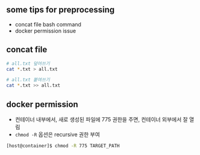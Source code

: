 ## some tips for preprocessing
+ concat file bash command
+ docker permission issue

## concat file
```bash
# all.txt 덮어쓰기
cat *.txt > all.txt

# all.txt 붙여쓰기
cat *.txt >> all.txt
```

## docker permission
+ 컨테이너 내부에서, 새로 생성된 파일에 775 권한을 주면, 컨테이너 외부에서 잘 열림
+ `chmod -R` 옵션은 recursive 권한 부여
```bash
[host@container]$ chmod -R 775 TARGET_PATH
```
